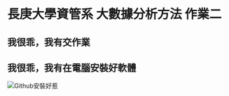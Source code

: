 # 長庚大學資管系 大數據分析方法 作業二
## 我很乖，我有交作業
## 我很乖，我有在電腦安裝好軟體
![Github安裝好惹](https://images.plurk.com/5JiyZSa75bFWX6aIZRWWGf.jpg)
